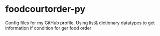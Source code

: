 # foodcourtorder-py
Config files for my GitHub profile.
Using list& dictionary datatypes to get information 
if condition for ger food order
